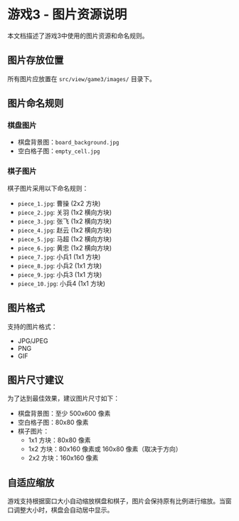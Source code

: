 # 游戏3 - 图片资源说明

本文档描述了游戏3中使用的图片资源和命名规则。

## 图片存放位置

所有图片应放置在 `src/view/game3/images/` 目录下。

## 图片命名规则

### 棋盘图片

- 棋盘背景图：`board_background.jpg`
- 空白格子图：`empty_cell.jpg`

### 棋子图片

棋子图片采用以下命名规则：
- `piece_1.jpg`: 曹操 (2x2 方块)
- `piece_2.jpg`: 关羽 (1x2 横向方块)
- `piece_3.jpg`: 张飞 (1x2 横向方块)
- `piece_4.jpg`: 赵云 (1x2 横向方块)
- `piece_5.jpg`: 马超 (1x2 横向方块)
- `piece_6.jpg`: 黄忠 (1x2 横向方块)
- `piece_7.jpg`: 小兵1 (1x1 方块)
- `piece_8.jpg`: 小兵2 (1x1 方块)
- `piece_9.jpg`: 小兵3 (1x1 方块)
- `piece_10.jpg`: 小兵4 (1x1 方块)

## 图片格式

支持的图片格式：
- JPG/JPEG
- PNG
- GIF

## 图片尺寸建议

为了达到最佳效果，建议图片尺寸如下：

- 棋盘背景图：至少 500x600 像素
- 空白格子图：80x80 像素
- 棋子图片：
  - 1x1 方块：80x80 像素
  - 1x2 方块：80x160 像素或 160x80 像素（取决于方向）
  - 2x2 方块：160x160 像素

## 自适应缩放

游戏支持根据窗口大小自动缩放棋盘和棋子，图片会保持原有比例进行缩放。当窗口调整大小时，棋盘会自动居中显示。 